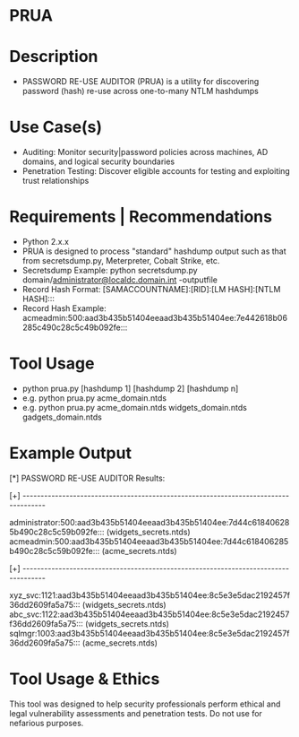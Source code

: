 # PRUA

Description
===========
- PASSWORD RE-USE AUDITOR (PRUA) is a utility for discovering password (hash) re-use across one-to-many NTLM hashdumps

Use Case(s)
===========
- Auditing: Monitor security|password policies across machines, AD domains, and logical security boundaries
- Penetration Testing: Discover eligible accounts for testing and exploiting trust relationships


Requirements | Recommendations
==============================
- Python 2.x.x
- PRUA is designed to process "standard" hashdump output such as that from secretsdump.py, Meterpreter, Cobalt Strike, etc.
- Secretsdump Example: python secretsdump.py domain/administrator@localdc.domain.int -outputfile
- Record Hash Format: [SAMACCOUNTNAME]:[RID]:[LM HASH]:[NTLM HASH]:::
- Record Hash Example: acmeadmin:500:aad3b435b51404eeaad3b435b51404ee:7e442618b06285c490c28c5c49b092fe:::


Tool Usage
==========
- python prua.py [hashdump 1] [hashdump 2] [hashdump n]
- e.g. python prua.py acme_domain.ntds
- e.g. python prua.py acme_domain.ntds widgets_domain.ntds gadgets_domain.ntds

Example Output
==============

[*] PASSWORD RE-USE AUDITOR Results:

[+] ------------------------------------------------------------------------------------

administrator:500:aad3b435b51404eeaad3b435b51404ee:7d44c618406285b490c28c5c59b092fe:::  (widgets_secrets.ntds)
acmeadmin:500:aad3b435b51404eeaad3b435b51404ee:7d44c618406285b490c28c5c59b092fe:::  (acme_secrets.ntds)

[+] ------------------------------------------------------------------------------------

xyz_svc:1121:aad3b435b51404eeaad3b435b51404ee:8c5e3e5dac2192457f36dd2609fa5a75:::  (widgets_secrets.ntds)
abc_svc:1122:aad3b435b51404eeaad3b435b51404ee:8c5e3e5dac2192457f36dd2609fa5a75:::  (widgets_secrets.ntds)
sqlmgr:1003:aad3b435b51404eeaad3b435b51404ee:8c5e3e5dac2192457f36dd2609fa5a75:::  (acme_secrets.ntds)


Tool Usage & Ethics
===================
This tool was designed to help security professionals perform ethical and legal vulnerability assessments and penetration tests.  Do not use for nefarious purposes.

